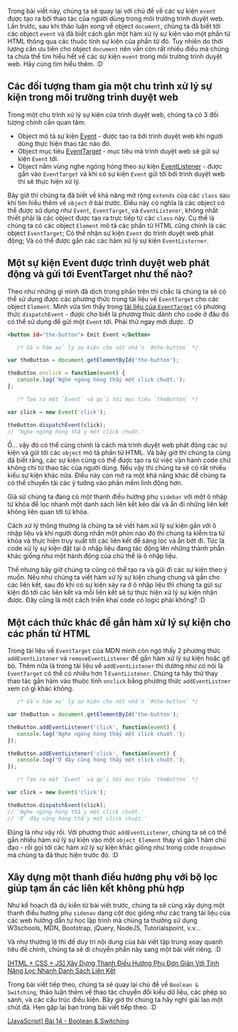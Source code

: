 Trong bài viết này, chúng ta sẽ quay lại với chủ đề về các sự kiện `event` được tạo ra bởi thao tác của người dùng trong môi trường trình duyệt web. Lần trước, sau khi thảo luận xong về object `document`, chúng ta đã biết tới các object `event` và đã biết cách gắn một hàm xử lý sự kiện vào một phần tử HTML thông qua các thuộc tính sự kiện của phần tử đó. Tuy nhiên do thời lượng cần ưu tiên cho object `document` nên vẫn còn rất nhiều điều mà chúng ta chưa thể tìm hiểu hết về các sự kiện `event` trong môi trường trình duyệt web. Hãy cùng tìm hiểu thêm. :D

## Các đối tượng tham gia một chu trình xử lý sự kiện trong môi trường trình duyệt web

Trong một chu trình xử lý sự kiện của trình duyệt web, chúng ta có 3 đối tượng chính cần quan tâm:

- Object mô tả sự kiện [Event](https://developer.mozilla.org/en-US/docs/Web/API/Event) - được tạo ra bởi trình duyệt web khi người dùng thực hiện thao tác nào đó.
- Object mục tiêu [EventTarget](https://developer.mozilla.org/en-US/docs/Web/API/EventTarget) - mục tiêu mà trình duyệt web sẽ gửi sự kiện `Event` tới.
- Object nằm vùng nghe ngóng hóng theo sự kiện [EventListener](https://developer.mozilla.org/en-US/docs/Web/API/EventListener) - được gắn vào `EventTarget` và khi có sự kiện `Event` gửi tới bởi trình duyệt web thì sẽ thực hiện xử lý.

Bây giờ thì chúng ta đã biết về khả năng mở rộng `extends` của các `class` sau khi tìm hiểu thêm về `object` ở bài trước. Điều này có nghĩa là các object có thể được sử dụng như `Event`, `EventTarget`, và `EventListener`, không nhất thiết phải là các object được tạo ra trực tiếp từ các `class` này. Cụ thể là chúng ta có các object `Element` mô tả các phần tử HTML cũng chính là các object `EventTarget`; Có thể nhận sự kiện `Event` do trình duyệt web phát động; Và có thể được gắn các các hàm xử lý sự kiện `EventListerner`.

## Một sự kiện Event được trình duyệt web phát động và gửi tới EventTarget như thế nào?

Theo như những gì mình đã dịch trong phần trên thì chắc là chúng ta sẽ có thể sử dụng được các phương thức trong tài liệu về `EventTarget` cho các object `Element`. Mình vừa tìm thấy trong [tài liệu của `EventTarget`](https://developer.mozilla.org/en-US/docs/Web/API/EventTarget) có phương thức `dispatchEvent` - được cho biết là phương thức dành cho code ở đâu đó có thể sử dụng để gửi một `Event` tới. Phải thử ngay mới được. :D

```event.html
<button id="the-button"> Emit Event </button>
```

```event.js
   /* Gắn hàm xử lý sự kiện cho nút nhấn `#the-button` */

var theButton = document.getElementById('the-button');

theButton.onclick = function(event) {
   console.log('Nghe ngóng hóng thấy một click chuột.');
};

   /* Tạo ra một `Event` và gửi tới mục tiêu `theButton` */

var click = new Event('click');

theButton.dispatchEvent(click);
// 'Nghe ngóng hóng thấy một click chuột.'
```

Ồ... vậy đó có thể cũng chính là cách mà trình duyệt web phát động các sự kiện và gửi tới các `object` mô tả phần tử HTML. Và bây giờ thì chúng ta cũng đã biết rằng, các sự kiện cũng có thể được tạo ra từ việc vận hành code chứ không chỉ từ thao tác của người dùng. Nếu vậy thì chúng ta sẽ có rất nhiều kiểu sự kiện khác nữa. Điều này còn mở ra một khả năng khác để chúng ta có thể chuyển tải các ý tưởng vào phần mềm linh động hơn.

Giả sử chúng ta đang có một thanh điều hướng phụ `sidebar` với một ô nhập từ khóa để lọc nhanh một danh sách liên kết kéo dài và ẩn đi những liên kết không liên quan tới từ khóa.

Cách xử lý thông thường là chúng ta sẽ viết hàm xử lý sự kiện gắn với ô nhập liệu và khi người dùng nhấn một phím nào đó thì chúng ta kiểm tra từ khóa và thực hiện truy xuất tới các liên kết để sàng lọc và ẩn bớt đi. Tức là code xử lý sự kiện đặt tại ô nhập liệu đang tác động lên những thành phần khác giống như một hành động của chủ thể là ô nhập liệu.

Thế nhưng bây giờ chúng ta cũng có thể tạo ra và gửi đi các sự kiện theo ý muốn. Nếu như chúng ta viết hàm xử lý sự kiện chung chung và gắn cho các liên kết, sau đó khi có sự kiện xảy ra ở ô nhập liệu thì chúng ta gửi sự kiện đó tới các liên kết và mỗi liên kết sẽ tự thực hiện xử lý sự kiện nhận được. Đây cũng là một cách triển khai code có logic phải không? :D

## Một cách thức khác để gắn hàm xử lý sự kiện cho các phần tử HTML

Trong tài liệu về `EventTarget` của MDN mình còn ngó thấy 2 phương thức `addEventListener` và `removeEventListener` để gắn hàm xử lý sự kiện hoặc gỡ bỏ. Thêm nữa là trong tài liệu về `addEventListener` thì dường như có nói là `EventTarget` có thể có nhiều hơn 1 `EventListener`. Chúng ta hãy thử thay thao tác gắn hàm vào thuộc tính `onclick` bằng phương thức `addEventListner` xem có gì khác không.

```event.js
   /* Gắn hàm xử lý sự kiện cho nút nhấn `#the-button` */

var theButton = document.getElementById('the-button');

theButton.addEventListener('click', function(event) {
   console.log('Nghe ngóng hóng thấy một click chuột.');
});

theButton.addEventListener('click', function(event) {
   console.log('Ở đây cũng hóng thấy một click chuột.');
});

   /* Tạo ra một `Event` và gửi tới mục tiêu `theButton` */

var click = new Event('click');

theButton.dispatchEvent(click);
// 'Nghe ngóng hóng thấy một click chuột.'
// 'Ở đây cũng hóng thấy một click chuột.'
```

Đúng là như vậy rồi. Với phương thức `addEventListener`, chúng ta sẽ có thể gắn nhiều hàm xử lý sự kiện vào một `object Element` thay vì gắn 1 hàm chủ đạo - rồi gọi tới các hàm xử lý sự kiện khác giống như trong code `dropdown` mà chúng ta đã thực hiện trước đó. :D

## Xây dựng một thanh điều hướng phụ với bộ lọc giúp tạm ẩn các liên kết không phù hợp

Như kế hoạch đã dự kiến từ bài viết trước, chúng ta sẽ cùng xây dựng một thanh điều hướng phụ `sidenav` dạng cột dọc giống như các trang tài liệu của các web hướng dẫn tự học lập trình mà chúng ta thường sử dụng W3schools, MDN, Bootstrap, jQuery, NodeJS, Tutorialspoint, v.v...

Và như thường lệ thì để duy trì nội dung của bài viết tập trung xoay quanh tiêu đề chính, chúng ta sẽ di chuyển phần này sang một bài viết riêng. :D

[[HTML + CSS + JS] Xây Dựng Thanh Điều Hướng Phụ Đơn Giản Với Tính Năng Lọc Nhanh Danh Sách Liên Kết](https://viblo.asia/p/3Q75wAkeZWb)

Trong bài viết tiếp theo, chúng ta sẽ quay lại chủ đề về `Boolean & Switching`, thảo luận thêm về thao tác chuyển đổi kiểu dữ liệu, các phép so sánh, và các cấu trúc điều kiện. Bây giờ thì chúng ta hãy nghỉ giải lao một chút đã. Hẹn gặp lại bạn trong bài viết tiếp theo. :D

[[JavaScript] Bài 14 - Boolean & Switching](https://viblo.asia/p/bJzKmA7kK9N)